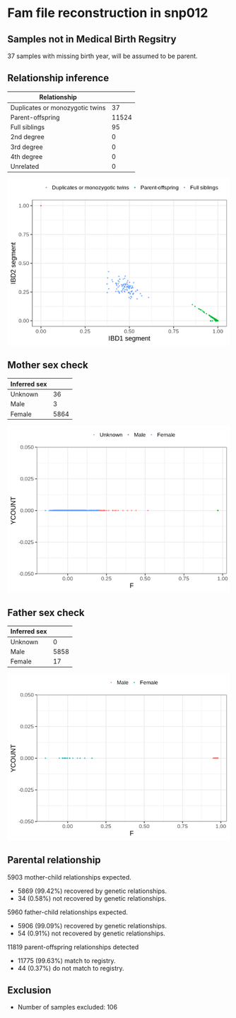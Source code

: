 # Fam file reconstruction in snp012
## Samples not in Medical Birth Regsitry
37 samples with missing birth year, will be assumed to be parent.
## Relationship inference
| Relationship |   |
| ------------ | - |
| Duplicates or monozygotic twins| 37 |
| Parent-offspring| 11524 |
| Full siblings| 95 |
| 2nd degree| 0 |
| 3rd degree| 0 |
| 4th degree| 0 |
| Unrelated| 0 |

![](fam_reconstruction/ibd_plot.png)
## Mother sex check
| Inferred sex |   |
| ------------ | - |
| Unknown | 36 |
| Male | 3 |
| Female | 5864 |

![](fam_reconstruction/mother_sex_plot.png)
## Father sex check
| Inferred sex |   |
| ------------ | - |
| Unknown | 0 |
| Male | 5858 |
| Female | 17 |

![](fam_reconstruction/father_sex_plot.png)
## Parental relationship
5903 mother-child relationships expected.
- 5869 (99.42%) recovered by genetic relationships.
- 34 (0.58%) not recovered by genetic relationships.


5960 father-child relationships expected.
- 5906 (99.09%) recovered by genetic relationships.
- 54 (0.91%) not recovered by genetic relationships.


11819 parent-offspring relationships detected
- 11775 (99.63%) match to registry.
- 44 (0.37%) do not match to registry.


## Exclusion
- Number of samples excluded: 106
